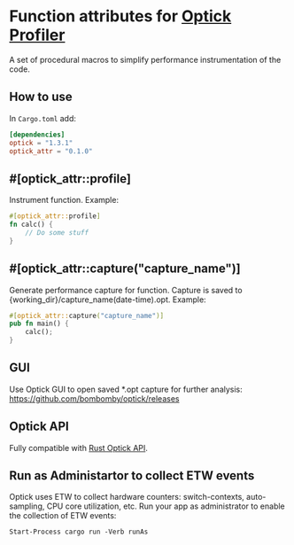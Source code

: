 # Function attributes for [Optick Profiler](https://github.com/bombomby/optick)
A set of procedural macros to simplify performance instrumentation of the code.

## How to use

In `Cargo.toml` add:

```toml
[dependencies]
optick = "1.3.1"
optick_attr = "0.1.0"
```

## #[optick_attr::profile]
Instrument function.
Example:
```rust
#[optick_attr::profile]
fn calc() {
    // Do some stuff
}
```

## #[optick_attr::capture("capture_name")]
Generate performance capture for function.
Capture is saved to {working_dir}/capture_name(date-time).opt.
Example:
```rust
#[optick_attr::capture("capture_name")]
pub fn main() {
    calc();
}
```

## GUI

Use Optick GUI to open saved *.opt capture for further analysis:
https://github.com/bombomby/optick/releases

## Optick API
Fully compatible with [Rust Optick API](https://github.com/bombomby/optick-rs).

## Run as Administartor to collect ETW events
Optick uses ETW to collect hardware counters: switch-contexts, auto-sampling, CPU core utilization, etc.
Run your app as administrator to enable the collection of ETW events:
```
Start-Process cargo run -Verb runAs
```

